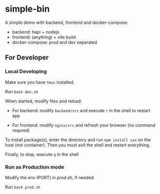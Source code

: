 # simple-bin

A simple demo with backend, frontend and docker-compose:

- backend: hapi + nodejs
- frontend: (anything) + vite build
- docker-compose: prod and dev separated

## For Developer

### Local Developing

Make sure you have `tmux` installed.

Run `bash dev.sh`

When started, modify files and reload:

- For backend: modify `backend/src` and execute `r` in the shell to restart app

- For frontend: modify `nginx/src` and refresh your browser (no command requred)

To install package(s), enter the directory and run `npm install xxx` on the host (not container). Then you must exit the shell and restart everything.

Finally, to stop, execute `q` in the shell


### Run as Production mode

Modify the env (PORT) in *prod.sh*, if needed.

Run `bash prod.sh`